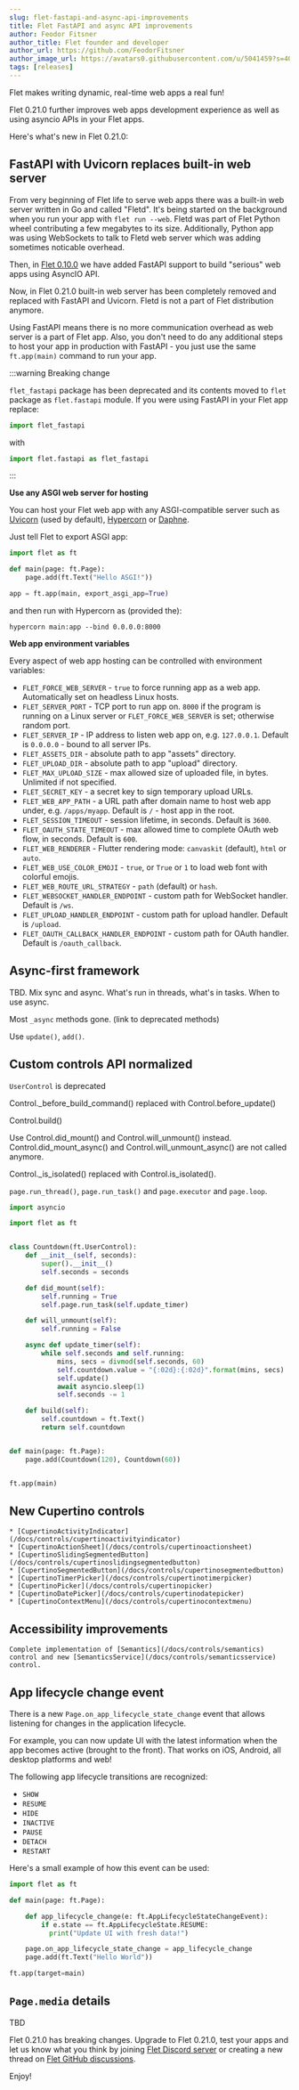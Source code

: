 ```yaml
---
slug: flet-fastapi-and-async-api-improvements
title: Flet FastAPI and async API improvements
author: Feodor Fitsner
author_title: Flet founder and developer
author_url: https://github.com/FeodorFitsner
author_image_url: https://avatars0.githubusercontent.com/u/5041459?s=400&v=4
tags: [releases]
---
```


Flet makes writing dynamic, real-time web apps a real fun!

Flet 0.21.0 further improves web apps development experience as well as using asyncio APIs in your Flet apps.

Here's what's new in Flet 0.21.0:

## FastAPI with Uvicorn replaces built-in web server

From very beginning of Flet life to serve web apps there was a built-in web server written in Go
and called "Fletd". It's being started on the background when you run your app with `flet run --web`.
Fletd was part of Flet Python wheel contributing a few megabytes to its size.
Additionally, Python app was using WebSockets to talk to Fletd web server which was adding sometimes noticable overhead.

Then, in [Flet 0.10.0](http://localhost:3000/blog/flet-for-fastapi) we have added FastAPI support to build "serious" web apps using AsyncIO API.

Now, in Flet 0.21.0 built-in web server has been completely removed and replaced with FastAPI and Uvicorn. Fletd is not a part of Flet distribution anymore.

Using FastAPI means there is no more communication overhead as web server is a part of Flet app.
Also, you don't need to do any additional steps to host your app in production with FastAPI -
you just use the same `ft.app(main)` command to run your app.

:::warning Breaking change

`flet_fastapi` package has been deprecated and its contents moved to `flet` package as `flet.fastapi`
module. If you were using FastAPI in your Flet app replace:

```python
import flet_fastapi
```

with

```python
import flet.fastapi as flet_fastapi
```
:::

**Use any ASGI web server for hosting**

You can host your Flet web app with any ASGI-compatible server such as [Uvicorn](https://www.uvicorn.org/) (used by default), [Hypercorn](https://pgjones.gitlab.io/hypercorn/) or [Daphne](https://github.com/django/daphne).

Just tell Flet to export ASGI app:

```python title="main.py"
import flet as ft

def main(page: ft.Page):
    page.add(ft.Text("Hello ASGI!"))

app = ft.app(main, export_asgi_app=True)
```

and then run with Hypercorn as (provided the):

```
hypercorn main:app --bind 0.0.0.0:8000
```

**Web app environment variables**

Every aspect of web app hosting can be controlled with environment variables:

* `FLET_FORCE_WEB_SERVER` - `true` to force running app as a web app. Automatically set on headless Linux hosts.
* `FLET_SERVER_PORT` - TCP port to run app on. `8000` if the program is running on a Linux server or `FLET_FORCE_WEB_SERVER` is set; otherwise random port.
* `FLET_SERVER_IP` - IP address to listen web app on, e.g. `127.0.0.1`. Default is `0.0.0.0` - bound to all server IPs.
* `FLET_ASSETS_DIR` - absolute path to app "assets" directory.
* `FLET_UPLOAD_DIR` - absolute path to app "upload" directory.
* `FLET_MAX_UPLOAD_SIZE` - max allowed size of uploaded file, in bytes. Unlimited if not specified.
* `FLET_SECRET_KEY` - a secret key to sign temporary upload URLs.
* `FLET_WEB_APP_PATH` - a URL path after domain name to host web app under, e.g. `/apps/myapp`. Default is `/` - host app in the root.
* `FLET_SESSION_TIMEOUT` - session lifetime, in seconds. Default is `3600`.
* `FLET_OAUTH_STATE_TIMEOUT` - max allowed time to complete OAuth web flow, in seconds. Default is `600`.
* `FLET_WEB_RENDERER` - Flutter rendering mode: `canvaskit` (default), `html` or `auto`.
* `FLET_WEB_USE_COLOR_EMOJI` - `true`, or `True` or `1` to load web font with colorful emojis.
* `FLET_WEB_ROUTE_URL_STRATEGY` - `path` (default) or `hash`.
* `FLET_WEBSOCKET_HANDLER_ENDPOINT` - custom path for WebSocket handler. Default is `/ws`.
* `FLET_UPLOAD_HANDLER_ENDPOINT` - custom path for upload handler. Default is `/upload`.
* `FLET_OAUTH_CALLBACK_HANDLER_ENDPOINT` - custom path for OAuth handler. Default is `/oauth_callback`.

## Async-first framework

TBD. Mix sync and async. What's run in threads, what's in tasks. When to use async.

Most `_async` methods gone. (link to deprecated methods)

Use `update()`, `add()`.

## Custom controls API normalized

`UserControl` is deprecated

Control._before_build_command() replaced with Control.before_update()

Control.build()

Use Control.did_mount() and Control.will_unmount() instead. Control.did_mount_async() and Control.will_unmount_async() are not called anymore.

Control._is_isolated() replaced with Control.is_isolated().

`page.run_thread()`, `page.run_task()` and `page.executor` and `page.loop`.

```python
import asyncio

import flet as ft


class Countdown(ft.UserControl):
    def __init__(self, seconds):
        super().__init__()
        self.seconds = seconds

    def did_mount(self):
        self.running = True
        self.page.run_task(self.update_timer)

    def will_unmount(self):
        self.running = False

    async def update_timer(self):
        while self.seconds and self.running:
            mins, secs = divmod(self.seconds, 60)
            self.countdown.value = "{:02d}:{:02d}".format(mins, secs)
            self.update()
            await asyncio.sleep(1)
            self.seconds -= 1

    def build(self):
        self.countdown = ft.Text()
        return self.countdown


def main(page: ft.Page):
    page.add(Countdown(120), Countdown(60))


ft.app(main)
```

## New Cupertino controls

```
* [CupertinoActivityIndicator](/docs/controls/cupertinoactivityindicator)
* [CupertinoActionSheet](/docs/controls/cupertinoactionsheet)
* [CupertinoSlidingSegmentedButton](/docs/controls/cupertinoslidingsegmentedbutton)
* [CupertinoSegmentedButton](/docs/controls/cupertinosegmentedbutton)
* [CupertinoTimerPicker](/docs/controls/cupertinotimerpicker)
* [CupertinoPicker](/docs/controls/cupertinopicker)
* [CupertinoDatePicker](/docs/controls/cupertinodatepicker)
* [CupertinoContextMenu](/docs/controls/cupertinocontextmenu)
```

## Accessibility improvements

```
Complete implementation of [Semantics](/docs/controls/semantics) control and new [SemanticsService](/docs/controls/semanticsservice) control.
```

## App lifecycle change event

There is a new `Page.on_app_lifecycle_state_change` event that allows listening for changes in the application lifecycle.

For example, you can now update UI with the latest information when the app becomes active (brought to the front). That works on iOS, Android, all desktop platforms and web!

The following app lifecycle transitions are recognized:

* `SHOW`
* `RESUME`
* `HIDE`
* `INACTIVE`
* `PAUSE`
* `DETACH`
* `RESTART`

Here's a small example of how this event can be used: 

```python
import flet as ft

def main(page: ft.Page):

    def app_lifecycle_change(e: ft.AppLifecycleStateChangeEvent):
        if e.state == ft.AppLifecycleState.RESUME:
          print("Update UI with fresh data!")

    page.on_app_lifecycle_state_change = app_lifecycle_change
    page.add(ft.Text("Hello World"))

ft.app(target=main)
```

## `Page.media` details

TBD

Flet 0.21.0 has breaking changes. Upgrade to Flet 0.21.0, test your apps and let us know what you think by joining [Flet Discord server](https://discord.gg/dzWXP8SHG8) or creating a new thread on [Flet GitHub discussions](https://github.com/flet-dev/flet/discussions).

Enjoy!